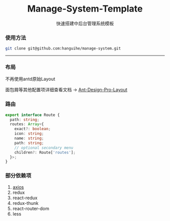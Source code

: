 <h1 align="center">Manage-System-Template</h1>

<p align="center">快速搭建中后台管理系统模板</p>

### 使用方法

```bash
git clone git@github.com:hanguihe/manage-system.git
```

---

### 布局

不再使用antd原始Layout

面包屑等其他配置项详细查看文档 -> [Ant-Design-Pro-Layout](https://github.com/ant-design/ant-design-pro-layout/blob/master/README.zh-CN.md)


### 路由

```typescript
export interface Route {
  path: string;
  routes: Array<{
    exact?: boolean;
    icon: string;
    name: string;
    path: string;
    // optional secondary menu
    children?: Route['routes'];
  }>;
}
```

### 部分依赖项

1. [axios](https://www.kancloud.cn/yunye/axios/234845)
2. redux
3. react-redux
4. redux-thunk
5. react-router-dom
6. less




